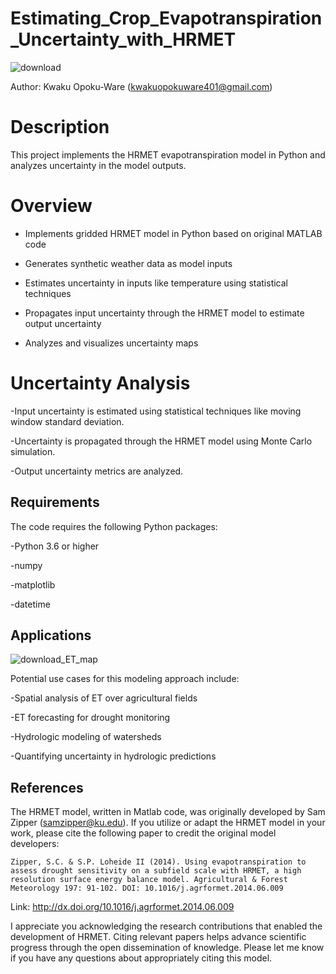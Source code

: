 # Estimating_Crop_Evapotranspiration_Uncertainty_with_HRMET

![download](https://github.com/Kwakuopokuware401/Estimating_Crop_Evapotranspiration_Uncertainty_with_HRMET/assets/94206249/faccd35f-61ed-4b94-b142-e8b172c4c48b)


Author:  Kwaku Opoku-Ware (kwakuopokuware401@gmail.com)

# Description
This project implements the HRMET evapotranspiration model in Python and analyzes uncertainty in the model outputs.

# Overview
- Implements gridded HRMET model in Python based on original MATLAB code

- Generates synthetic weather data as model inputs

- Estimates uncertainty in inputs like temperature using statistical techniques

- Propagates input uncertainty through the HRMET model to estimate output uncertainty

- Analyzes and visualizes uncertainty maps

# Uncertainty Analysis

-Input uncertainty is estimated using statistical techniques like moving window standard deviation.

-Uncertainty is propagated through the HRMET model using Monte Carlo simulation.

-Output uncertainty metrics are analyzed.

## Requirements
The code requires the following Python packages:

-Python 3.6 or higher

-numpy

-matplotlib

-datetime

## Applications
![download_ET_map](https://github.com/Kwakuopokuware401/Estimating_Crop_Evapotranspiration_Uncertainty_with_HRMET/assets/94206249/a574ec71-52f4-4659-875c-c68df8559535)

Potential use cases for this modeling approach include:

-Spatial analysis of ET over agricultural fields

-ET forecasting for drought monitoring

-Hydrologic modeling of watersheds

-Quantifying uncertainty in hydrologic predictions

## References
The HRMET model, written in Matlab code, was originally developed by Sam Zipper (samzipper@ku.edu). If you utilize or adapt the HRMET model in your work, please cite the following paper to credit the original model developers:

    Zipper, S.C. & S.P. Loheide II (2014). Using evapotranspiration to
    assess drought sensitivity on a subfield scale with HRMET, a high
    resolution surface energy balance model. Agricultural & Forest
    Meteorology 197: 91-102. DOI: 10.1016/j.agrformet.2014.06.009

Link: http://dx.doi.org/10.1016/j.agrformet.2014.06.009

I appreciate you acknowledging the research contributions that enabled the development of HRMET. Citing relevant papers helps advance scientific progress through the open dissemination of knowledge. Please let me know if you have any questions about appropriately citing this model.
